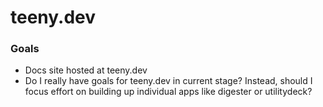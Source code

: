 # teeny.dev

### Goals

- Docs site hosted at teeny.dev
- Do I really have goals for teeny.dev in current stage? Instead, should I focus effort on building up individual apps like digester or utilitydeck?

